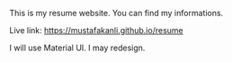 This is my resume website. You can find my informations.

Live link: https://mustafakanli.github.io/resume

I will use Material UI. I may redesign. 
